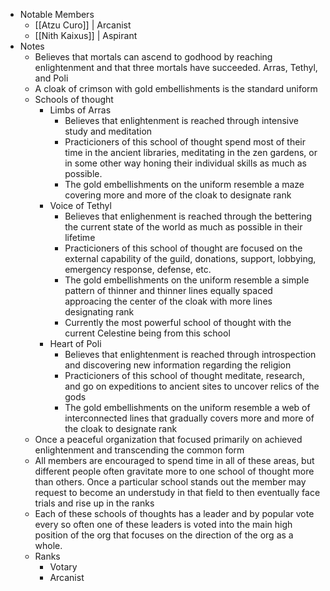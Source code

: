   
- Notable Members 
	- [[Atzu Curo]] | Arcanist
	- [[Nith Kaixus]] | Aspirant
- Notes 
	- Believes that mortals can ascend to godhood by reaching enlightenment and that three mortals have succeeded. Arras, Tethyl, and Poli
	- A cloak of crimson with gold embellishments is the standard uniform
	- Schools of thought 
		- Limbs of Arras 
			- Believes that enlightenment is reached through intensive study and meditation 
			- Practicioners of this school of thought spend most of their time in the ancient libraries, meditating in the zen gardens, or in some other way honing their individual skills as much as possible. 
			- The gold embellishments on the uniform resemble a maze covering more and more of the cloak to designate rank
		- Voice of Tethyl 
			- Believes that enlighenment is reached through the bettering the current state of the world as much as possible in their lifetime 	
			- Practicioners of this school of thought are focused on the external capability of the guild, donations, support, lobbying, emergency response, defense, etc. 
			- The gold embellishments on the uniform resemble a simple pattern of thinner and thinner lines equally spaced approacing the center of the cloak with more lines designating rank
			- Currently the most powerful school of thought with the current Celestine being from this school
		- Heart of Poli 			
			- Believes that enlightenment is reached through introspection and discovering new information regarding the religion 			
			- Practicioners of this school of thought meditate, research, and go on expeditions to ancient sites to uncover relics of the gods
			- The gold embellishments on the uniform resemble a web of interconnected lines that gradually covers more and more of the cloak to designate rank
	- Once a peaceful organization that focused primarily on achieved enlightenment and transcending the common form
	- All members are encouraged to spend time in all of these areas, but different people often gravitate more to one school of thought more than others. Once a particular school stands out the member may request to become an understudy in that field to then eventually face trials and rise up in the ranks
	- Each of these schools of thoughts has a leader and by popular vote every so often one of these leaders is voted into the main high position of the org that focuses on the direction of the org as a whole.
	- Ranks
		- Votary
		- Arcanist
